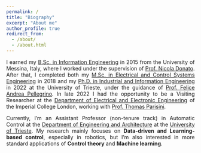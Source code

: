 ```yaml
---
permalink: /
title: "Biography"
excerpt: "About me"
author_profile: true
redirect_from: 
  - /about/
  - /about.html
---
```

<div style="text-align: justify">
 I earned my <a href="https://www.unime.it/it/cds/ingegneria-elettronica-e-informatica">B.Sc. in Information Engineering</a> in 2015 from the University of Messina, Italy, where I worked under the supervision of <a href="https://archivio.unime.it/it/persona/nicola-donato/orario">Prof. Nicola Donato</a>. After that, I completed both my <a href="https://ieuts.units.it/">M.Sc. in Electrical and Control Systems Engineering</a> in 2018 and my <a href="https://portale.units.it/en/research/phd/programmes/industrial-engineering">Ph.D. in Industrial and Information Engineering</a> in 2022 at the University of Trieste, under the guidance of <a href="https://feliceandreapellegrino.github.io/">Prof. Felice Andrea Pellegrino</a>.
In late 2022 I had the opportunity to be a Visiting Researcher at the <a href="https://www.imperial.ac.uk/electrical-engineering/research/">Department of Electrical and Electronic Engineering</a> of the Imperial College London, working with <a href="https://profiles.imperial.ac.uk/t.parisini">Prof. Thomas Parisini<a/>.

Currently, I’m an Assistant Professor (non-tenure track) in Automatic Control at the <a href="https://dia.units.it/">Department of Engineering and Architecture</a> at the <a href="https://www.units.it/">University of Trieste</a>. 
My research mainly focuses on <strong>Data-driven and Learning-based control</strong>, especially in robotics, but I’m also interested in more standard applications of <strong>Control theory</strong> and <strong>Machine learning</strong>.</div>
